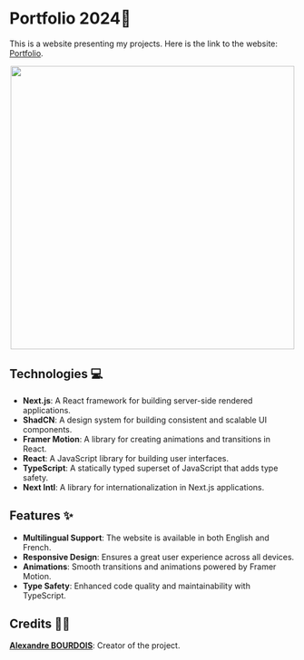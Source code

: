 # Portfolio 2024🪪

This is a website presenting my projects. Here is the link to the website: [Portfolio](https://alexandrebourdois.com/).

<p align="center">
	<a href="https://alexandrebourdois.com/"><img src="https://i.imgur.com/1RcDi8M.png" width="500"></a>
</p>

## Technologies 💻

- **Next.js**: A React framework for building server-side rendered applications.
- **ShadCN**: A design system for building consistent and scalable UI components.
- **Framer Motion**: A library for creating animations and transitions in React.
- **React**: A JavaScript library for building user interfaces.
- **TypeScript**: A statically typed superset of JavaScript that adds type safety.
- **Next Intl**: A library for internationalization in Next.js applications.

## Features ✨

- **Multilingual Support**: The website is available in both English and French.
- **Responsive Design**: Ensures a great user experience across all devices.
- **Animations**: Smooth transitions and animations powered by Framer Motion.
- **Type Safety**: Enhanced code quality and maintainability with TypeScript.

## Credits 👨‍💻

**[Alexandre BOURDOIS](https://github.com/alexandre-bourdois)**: Creator of the project.
